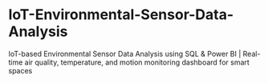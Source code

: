 # IoT-Environmental-Sensor-Data-Analysis
IoT-based Environmental Sensor Data Analysis using SQL &amp; Power BI | Real-time air quality, temperature, and motion monitoring dashboard for smart spaces
